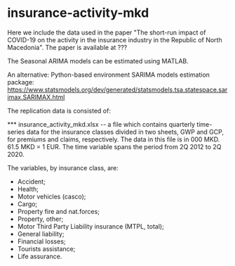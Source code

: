 # insurance-activity-mkd


Here we include the data used in the paper "The short-run impact of COVID-19 on the activity in the insurance industry in the Republic of North Macedonia". 
The paper is available at ???

The Seasonal ARIMA models can be estimated using MATLAB.

An alternative: Python-based environment SARIMA models estimation package: https://www.statsmodels.org/dev/generated/statsmodels.tsa.statespace.sarimax.SARIMAX.html 

The replication data is consisted of:

*** insurance_activity_mkd.xlsx -- a file which contains quarterly time-series data for the insurance classes divided in two sheets, GWP and GCP, for premiums and claims, respectively.  The data in this file is in 000 MKD. 61.5 MKD = 1 EUR. The time variable spans the period from 2Q 2012 to 2Q 2020.

The variables, by insurance class, are:

* Accident;
* Health;
* Motor vehicles (casco);
* Cargo; 
* Property fire and nat.forces;
* Property, other;
* Motor Third Party Liability insurance (MTPL, total);
* General liability;
* Financial losses;
* Tourists assistance;
* Life assurance.
